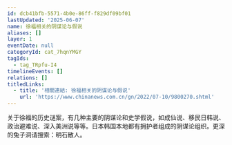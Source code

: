 ```yaml
---
id: dcb41bfb-5571-4b0e-86ff-f829df09bf01
lastUpdated: '2025-06-07'
name: 徐福相关的阴谋论与假说
aliases: []
layer: 1
eventDate: null
categoryId: cat_7hqnYMGY
tagIds:
  - tag_TRpfu-I4
timelineEvents: []
relations: []
titledLinks:
  - title: '相關連結: 徐福相关的阴谋论与假说'
    url: 'https://www.chinanews.com.cn/gn/2022/07-10/9800270.shtml'
---
```

关于徐福的历史谜案，有几种主要的阴谋论和史学假说，如成仙说、移民日韩说、政治避难说、深入美洲说等等。日本韩国本地都有拥护者组成的阴谋论组织。更深的兔子洞请搜索：明石散人。
